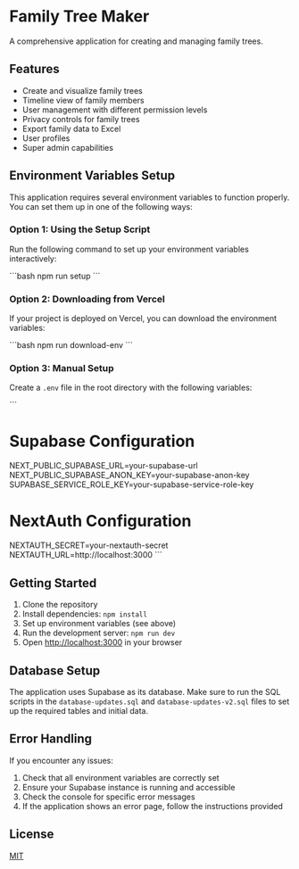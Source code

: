 # Family Tree Maker

A comprehensive application for creating and managing family trees.

## Features

- Create and visualize family trees
- Timeline view of family members
- User management with different permission levels
- Privacy controls for family trees
- Export family data to Excel
- User profiles
- Super admin capabilities

## Environment Variables Setup

This application requires several environment variables to function properly. You can set them up in one of the following ways:

### Option 1: Using the Setup Script

Run the following command to set up your environment variables interactively:

\`\`\`bash
npm run setup
\`\`\`

### Option 2: Downloading from Vercel

If your project is deployed on Vercel, you can download the environment variables:

\`\`\`bash
npm run download-env
\`\`\`

### Option 3: Manual Setup

Create a `.env` file in the root directory with the following variables:

\`\`\`
# Supabase Configuration
NEXT_PUBLIC_SUPABASE_URL=your-supabase-url
NEXT_PUBLIC_SUPABASE_ANON_KEY=your-supabase-anon-key
SUPABASE_SERVICE_ROLE_KEY=your-supabase-service-role-key

# NextAuth Configuration
NEXTAUTH_SECRET=your-nextauth-secret
NEXTAUTH_URL=http://localhost:3000
\`\`\`

## Getting Started

1. Clone the repository
2. Install dependencies: `npm install`
3. Set up environment variables (see above)
4. Run the development server: `npm run dev`
5. Open [http://localhost:3000](http://localhost:3000) in your browser

## Database Setup

The application uses Supabase as its database. Make sure to run the SQL scripts in the `database-updates.sql` and `database-updates-v2.sql` files to set up the required tables and initial data.

## Error Handling

If you encounter any issues:

1. Check that all environment variables are correctly set
2. Ensure your Supabase instance is running and accessible
3. Check the console for specific error messages
4. If the application shows an error page, follow the instructions provided

## License

[MIT](LICENSE)
